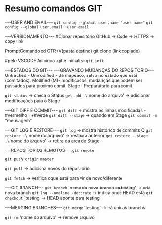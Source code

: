 # Resumo comandos GIT


---USER AND EMAIL---
`git config --global user.name "user name"`
`git config --global user.email 'user email'`

---VERSIONAMENTO---
#Clonar repositório
GitHub -> Code -> HTTPS -> copy link

PromptComando
cd CTR+V(pasta destino) 
git clone (link copiado)

#pelo VSCODE
Adiciona .git e inicializa
`git init` 

---ESTADOS DO GIT---
---GRAVANDO MUDANÇAS DO REPOSITÓRIO---
Untracked -
Unmodified - Já mapeado, salvo no estado que está (comitados).
Modified (M)- modificados, mudanças que podem ser passados para proximo comit.
Stage - Preparatório para comit.

`git status`  -> checa o Status
`get add .\`'nome do arquivo' -> adicionar modificações para o Stage

---GIT DIFF E COMMIT---
`git diff` -> mostra as linhas modificadas -#vermelho | +#verde
`git diff --stage` -> quando em Stage
`git commit -m` "mensagem"

---GIT LOG E RESTORE---
`git log` -> mostra histórico de commits Q
`git restore .\`'nome do arquivo' -> restaura anterior
`get restore --stage .\`'nome do arquivo' -> retira da area de Stage

---REPOSITÓRIOS REMOTOS---
`git remote`

`git push origin master`

`git pull` -> adiciona novos do repositório

`git fetch` -> verifica oque está para vir de novo/diferente

---GIT BRANCH---
`git branch` 'nome da nova branch ex.testing' -> cria nova branch
`git log --oneline -decorate` -> indica onde HEAD está
`git checkout` 'testing' -> HEAD aponta para testing

---MERGING BRANCHES---
`git merge` 'testing' -> irá unir as branchs

`git rm` 'nome do arquivo' -> remove arquivo




